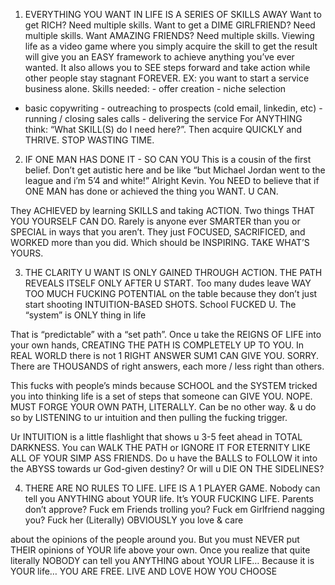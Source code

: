   
1. EVERYTHING YOU WANT IN LIFE IS A SERIES OF SKILLS AWAY Want to get RICH? Need multiple skills. Want to get a DIME GIRLFRIEND? Need multiple skills. Want AMAZING FRIENDS? Need multiple skills. Viewing life as a video game where you simply acquire the skill to get the result will give you an EASY framework to achieve anything you’ve ever wanted. It also allows you to SEE steps forward and take action while other people stay stagnant FOREVER. EX: you want to start a service business alone. Skills needed: - offer creation - niche selection

- basic copywriting - outreaching to prospects (cold email, linkedin, etc) - running / closing sales calls - delivering the service For ANYTHING think: “What SKILL(S) do I need here?”. Then acquire QUICKLY and THRIVE. STOP WASTING TIME.



2. IF ONE MAN HAS DONE IT - SO CAN YOU This is a cousin of the first belief. Don’t get autistic here and be like “but Michael Jordan went to the league and i’m 5’4 and white!” Alright Kevin. You NEED to believe that if ONE MAN has done or achieved the thing you WANT. U CAN.

They ACHIEVED by learning SKILLS and taking ACTION. Two things THAT YOU YOURSELF CAN DO. Rarely is anyone ever SMARTER than you or SPECIAL in ways that you aren’t. They just FOCUSED, SACRIFICED, and WORKED more than you did. Which should be INSPIRING. TAKE WHAT’S YOURS.

3. THE CLARITY U WANT IS ONLY GAINED THROUGH ACTION. THE PATH REVEALS ITSELF ONLY AFTER U START. Too many dudes leave WAY TOO MUCH FUCKING POTENTIAL on the table because they don’t just start shooting INTUITION-BASED SHOTS. School FUCKED U. The “system” is ONLY thing in life

That is “predictable” with a “set path”. Once u take the REIGNS OF LIFE into your own hands, CREATING THE PATH IS COMPLETELY UP TO YOU. In REAL WORLD there is not 1 RIGHT ANSWER SUM1 CAN GIVE YOU. SORRY. There are THOUSANDS of right answers, each more / less right than others.


This fucks with people’s minds because SCHOOL and the SYSTEM tricked you into thinking life is a set of steps that someone can GIVE YOU. NOPE. MUST FORGE YOUR OWN PATH, LITERALLY. Can be no other way. & u do so by LISTENING to ur intuition and then pulling the fucking trigger.

Ur INTUITION is a little flashlight that shows u 3-5 feet ahead in TOTAL DARKNESS. You can WALK THE PATH or IGNORE IT FOR ETERNITY LIKE ALL OF YOUR SIMP ASS FRIENDS. Do u have the BALLS to FOLLOW it into the ABYSS towards ur God-given destiny? Or will u DIE ON THE SIDELINES?

4. THERE ARE NO RULES TO LIFE. LIFE IS A 1 PLAYER GAME. Nobody can tell you ANYTHING about YOUR life. It’s YOUR FUCKING LIFE. Parents don’t approve? Fuck em Friends trolling you? Fuck em Girlfriend nagging you? Fuck her (Literally) OBVIOUSLY you love & care


about the opinions of the people around you. But you must NEVER put THEIR opinions of YOUR life above your own. Once you realize that quite literally NOBODY can tell you ANYTHING about YOUR LIFE… Because it is YOUR life… YOU ARE FREE. LIVE AND LOVE HOW YOU CHOOSE